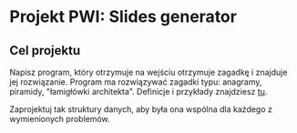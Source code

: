 # Projekt PWI: Slides generator

## Cel projektu

Napisz program, który otrzymuje na wejściu otrzymuje
zagadkę i znajduje jej rozwiązanie. Program ma rozwiązywać
zagadki typu: anagramy, piramidy, "łamigłówki architekta".
Definicje i przykłady znajdziesz [tu](https://www.wydawnictwologi.pl/pliki/probkaLM_v2.pdf).

Zaprojektuj tak struktury danych, aby była ona wspólna dla
każdego z wymienionych problemów.
